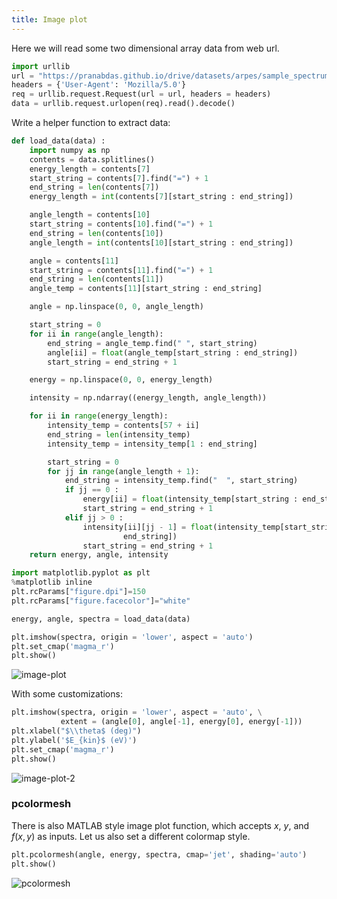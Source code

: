 ```yaml
---
title: Image plot
---
```

Here we will read some two dimensional array data from web url.
```python showLineNumbers
import urllib
url = "https://pranabdas.github.io/drive/datasets/arpes/sample_spectrum.txt"
headers = {'User-Agent': 'Mozilla/5.0'}
req = urllib.request.Request(url = url, headers = headers)
data = urllib.request.urlopen(req).read().decode()
```

Write a helper function to extract data:
```python showLineNumbers
def load_data(data) :
    import numpy as np
    contents = data.splitlines()
    energy_length = contents[7]
    start_string = contents[7].find("=") + 1
    end_string = len(contents[7])
    energy_length = int(contents[7][start_string : end_string])

    angle_length = contents[10]
    start_string = contents[10].find("=") + 1
    end_string = len(contents[10])
    angle_length = int(contents[10][start_string : end_string])

    angle = contents[11]
    start_string = contents[11].find("=") + 1
    end_string = len(contents[11])
    angle_temp = contents[11][start_string : end_string]

    angle = np.linspace(0, 0, angle_length)

    start_string = 0
    for ii in range(angle_length):
        end_string = angle_temp.find(" ", start_string)
        angle[ii] = float(angle_temp[start_string : end_string])
        start_string = end_string + 1

    energy = np.linspace(0, 0, energy_length)

    intensity = np.ndarray((energy_length, angle_length))

    for ii in range(energy_length):
        intensity_temp = contents[57 + ii]
        end_string = len(intensity_temp)
        intensity_temp = intensity_temp[1 : end_string]

        start_string = 0
        for jj in range(angle_length + 1):
            end_string = intensity_temp.find("  ", start_string)
            if jj == 0 :
                energy[ii] = float(intensity_temp[start_string : end_string])
                start_string = end_string + 1
            elif jj > 0 :
                intensity[ii][jj - 1] = float(intensity_temp[start_string : \
                         end_string])
                start_string = end_string + 1
    return energy, angle, intensity
```

```python showLineNumbers
import matplotlib.pyplot as plt
%matplotlib inline
plt.rcParams["figure.dpi"]=150
plt.rcParams["figure.facecolor"]="white"

energy, angle, spectra = load_data(data)

plt.imshow(spectra, origin = 'lower', aspect = 'auto')
plt.set_cmap('magma_r')
plt.show()
```

<picture>
  <source type="image/webp" srcSet={require("/img/image-plot.webp").default} />
  <img src={require("/img/image-plot.png").default} alt="image-plot" />
</picture>

With some customizations:
```python showLineNumbers
plt.imshow(spectra, origin = 'lower', aspect = 'auto', \
           extent = (angle[0], angle[-1], energy[0], energy[-1]))
plt.xlabel("$\\theta$ (deg)")
plt.ylabel('$E_{kin}$ (eV)')
plt.set_cmap('magma_r')
plt.show()
```

<picture>
  <source type="image/webp" srcSet={require("/img/image-plot-2.webp").default} />
  <img src={require("/img/image-plot-2.png").default} alt="image-plot-2" />
</picture>

### pcolormesh
There is also MATLAB style image plot function, which accepts $x$, $y$, and
$f(x,y)$ as inputs. Let us also set a different colormap style.
```python
plt.pcolormesh(angle, energy, spectra, cmap='jet', shading='auto')
plt.show()
```

<picture>
  <source type="image/webp" srcSet={require("/img/pcolormesh.webp").default} />
  <img src={require("/img/pcolormesh.png").default} alt="pcolormesh" />
</picture>
